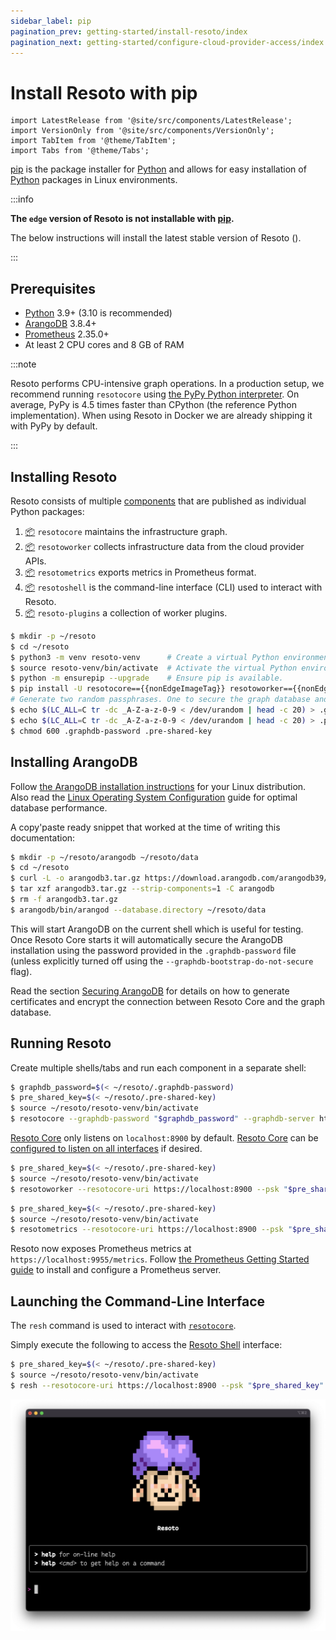 ```yaml
---
sidebar_label: pip
pagination_prev: getting-started/install-resoto/index
pagination_next: getting-started/configure-cloud-provider-access/index
---
```


# Install Resoto with pip

```mdx-code-block
import LatestRelease from '@site/src/components/LatestRelease';
import VersionOnly from '@site/src/components/VersionOnly';
import TabItem from '@theme/TabItem';
import Tabs from '@theme/Tabs';
```

[pip](https://pip.pypa.io) is the package installer for [Python](https://www.python.org) and allows for easy installation of [Python](https://www.python.org) packages in Linux environments.

<VersionOnly allowed="current">

:::info

**The `edge` version of Resoto is not installable with [pip](https://pip.pypa.io).**

The below instructions will install the latest stable version of Resoto (<LatestRelease />).

:::

</VersionOnly>

## Prerequisites

- [Python](https://python.org) 3.9+ (3.10 is recommended)
- [ArangoDB](https://arangodb.com) 3.8.4+
- [Prometheus](https://prometheus.io) 2.35.0+
- At least 2 CPU cores and 8 GB of RAM

:::note

Resoto performs CPU-intensive graph operations. In a production setup, we recommend running `resotocore` using [the PyPy Python interpreter](https://www.pypy.org). On average, PyPy is 4.5 times faster than CPython (the reference Python implementation). When using Resoto in Docker we are already shipping it with PyPy by default.

:::

## Installing Resoto

Resoto consists of multiple [components](../../reference/components/index.md) that are published as individual Python packages:

1. [📦](https://pypi.org/project/resotocore) `resotocore` maintains the infrastructure graph.
2. [📦](https://pypi.org/project/resotoworker) `resotoworker` collects infrastructure data from the cloud provider APIs.
3. [📦](https://pypi.org/project/resotometrics) `resotometrics` exports metrics in Prometheus format.
4. [📦](https://pypi.org/project/resotoshell) `resotoshell` is the command-line interface (CLI) used to interact with Resoto.
5. [📦](https://pypi.org/project/resoto-plugins) `resoto-plugins` a collection of worker plugins.

```bash title="Installing Resoto using pip"
$ mkdir -p ~/resoto
$ cd ~/resoto
$ python3 -m venv resoto-venv      # Create a virtual Python environment.
$ source resoto-venv/bin/activate  # Activate the virtual Python environment.
$ python -m ensurepip --upgrade    # Ensure pip is available.
$ pip install -U resotocore=={{nonEdgeImageTag}} resotoworker=={{nonEdgeImageTag}} resotometrics=={{nonEdgeImageTag}} resotoshell=={{nonEdgeImageTag}} resoto-plugins=={{nonEdgeImageTag}}
# Generate two random passphrases. One to secure the graph database and one to secure resotocore with.
$ echo $(LC_ALL=C tr -dc _A-Z-a-z-0-9 < /dev/urandom | head -c 20) > .graphdb-password
$ echo $(LC_ALL=C tr -dc _A-Z-a-z-0-9 < /dev/urandom | head -c 20) > .pre-shared-key
$ chmod 600 .graphdb-password .pre-shared-key
```

## Installing ArangoDB

Follow [the ArangoDB installation instructions](https://www.arangodb.com/docs/stable/getting-started-installation.html) for your Linux distribution. Also read the [Linux Operating System Configuration](https://www.arangodb.com/docs/stable/installation-linux-osconfiguration.html) guide for optimal database performance.

A copy'paste ready snippet that worked at the time of writing this documentation:

```bash
$ mkdir -p ~/resoto/arangodb ~/resoto/data
$ cd ~/resoto
$ curl -L -o arangodb3.tar.gz https://download.arangodb.com/arangodb39/Community/Linux/arangodb3-linux-3.9.1.tar.gz
$ tar xzf arangodb3.tar.gz --strip-components=1 -C arangodb
$ rm -f arangodb3.tar.gz
$ arangodb/bin/arangod --database.directory ~/resoto/data
```

This will start ArangoDB on the current shell which is useful for testing. Once Resoto Core starts it will automatically secure the ArangoDB installation using the password provided in the `.graphdb-password` file (unless explicitly turned off using the `--graphdb-bootstrap-do-not-secure` flag).

Read the section [Securing ArangoDB](../../reference/security.md#custom-certificates) for details on how to generate certificates and encrypt the connection between Resoto Core and the graph database.

## Running Resoto

Create multiple shells/tabs and run each component in a separate shell:

<Tabs>
<TabItem value="resotocore" label="resotocore">

```bash
$ graphdb_password=$(< ~/resoto/.graphdb-password)
$ pre_shared_key=$(< ~/resoto/.pre-shared-key)
$ source ~/resoto/resoto-venv/bin/activate
$ resotocore --graphdb-password "$graphdb_password" --graphdb-server http://localhost:8529 --psk "$pre_shared_key"
```

[Resoto Core](../../reference/components/core.md) only listens on `localhost:8900` by default. [Resoto Core](../../reference/components/core.md) can be [configured to listen on all interfaces](../../reference/configuration/core.md#network-interfaces) if desired.

</TabItem>
<TabItem value="resotoworker" label="resotoworker">

```bash
$ pre_shared_key=$(< ~/resoto/.pre-shared-key)
$ source ~/resoto/resoto-venv/bin/activate
$ resotoworker --resotocore-uri https://localhost:8900 --psk "$pre_shared_key"
```

</TabItem>
<TabItem value="resotometrics" label="resotometrics">

```bash
$ pre_shared_key=$(< ~/resoto/.pre-shared-key)
$ source ~/resoto/resoto-venv/bin/activate
$ resotometrics --resotocore-uri https://localhost:8900 --psk "$pre_shared_key"
```

Resoto now exposes Prometheus metrics at `https://localhost:9955/metrics`. Follow [the Prometheus Getting Started guide](https://prometheus.io/docs/prometheus/latest/getting_started) to install and configure a Prometheus server.

</TabItem>
</Tabs>

## Launching the Command-Line Interface

The `resh` command is used to interact with [`resotocore`](../../reference/components/core.md).

Simply execute the following to access the [Resoto Shell](../../reference/components/shell.md) interface:

```bash
$ pre_shared_key=$(< ~/resoto/.pre-shared-key)
$ source ~/resoto/resoto-venv/bin/activate
$ resh --resotocore-uri https://localhost:8900 --psk "$pre_shared_key"
```

![Resoto Shell](./img/resoto-shell.png)
